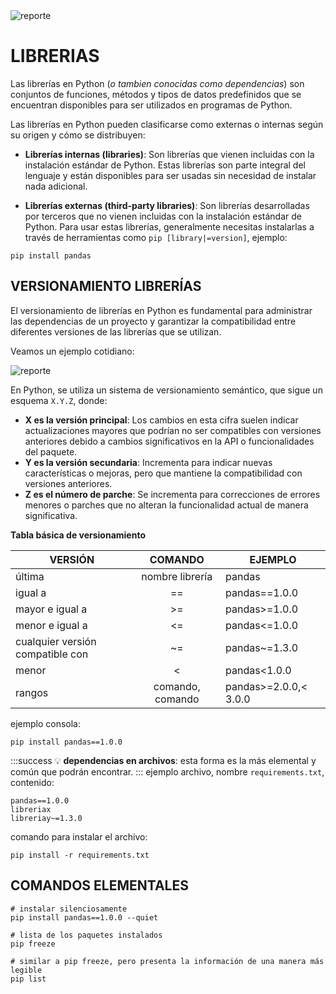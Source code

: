 <img src="https://i.postimg.cc/cCjTSn8r/ss-cumf.png" alt="reporte" border="0"/>

# **LIBRERIAS**
    

Las librerías en Python (*o tambien conocidas como dependencias*) son conjuntos de funciones, métodos y tipos de datos predefinidos que se encuentran disponibles para ser utilizados en programas de Python. 


Las librerías en Python pueden clasificarse como externas o internas según su origen y cómo se distribuyen:

*  **Librerías internas (libraries)**: Son librerías que vienen incluidas con la instalación estándar de Python. Estas librerías son parte integral del lenguaje y están disponibles para ser usadas sin necesidad de instalar nada adicional.

* **Librerías externas (third-party libraries)**: Son librerías desarrolladas por terceros que no vienen incluidas con la instalación estándar de Python. Para usar estas librerías, generalmente necesitas instalarlas a través de herramientas como `pip [library|=version]`, ejemplo:

```
pip install pandas
```

## VERSIONAMIENTO LIBRERÍAS

El versionamiento de librerías en Python es fundamental para administrar las dependencias de un proyecto y garantizar la compatibilidad entre diferentes versiones de las librerías que se utilizan. 


Veamos un ejemplo cotidiano:

<img src="https://i.postimg.cc/65GbrQwF/versiones.png" alt="reporte" border="0"/>


En Python, se utiliza un sistema de versionamiento semántico, que sigue un esquema `X.Y.Z`, donde:

* **X es la versión principal**: Los cambios en esta cifra suelen indicar actualizaciones mayores que podrían no ser compatibles con versiones anteriores debido a cambios significativos en la API o funcionalidades del paquete.
* **Y es la versión secundaria**: Incrementa para indicar nuevas características o mejoras, pero que mantiene la compatibilidad con versiones anteriores.
* **Z es el número de parche**: Se incrementa para correcciones de errores menores o parches que no alteran la funcionalidad actual de manera significativa.



**Tabla básica de versionamiento**

| VERSIÓN                          |      COMANDO     | EJEMPLO              |
|----------------------------------|:----------------:|----------------------|
| última                           |  nombre librería | pandas               |
| igual a                          |        ==        | pandas==1.0.0        |
| mayor e igual a                  |        >=        | pandas>=1.0.0        |
| menor e igual a                  |        <=        | pandas<=1.0.0        |
| cualquier versión compatible con |        ~=        | pandas~=1.3.0        |
| menor                            |         <        | pandas<1.0.0         |
| rangos                           | comando, comando | pandas>=2.0.0,< 3.0.0 |


ejemplo consola:
```
pip install pandas==1.0.0
```
:::success
:bulb: **dependencias en archivos**: esta forma es la más elemental y común que podrán encontrar. 
:::
ejemplo archivo, nombre `requirements.txt`, contenido:
```
pandas==1.0.0
libreriax
libreriay~=1.3.0
```

comando para instalar el archivo:
```
pip install -r requirements.txt
```


## COMANDOS ELEMENTALES

```
# instalar silenciosamente
pip install pandas==1.0.0 --quiet
```


```
# lista de los paquetes instalados
pip freeze
```

```
# similar a pip freeze, pero presenta la información de una manera más legible
pip list
```